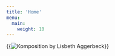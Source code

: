 ```yaml
---
title: 'Home'
menu:
  main:
    weight: 10
---
```


{{<img src="composition.jpg" alt="Komposition by Lisbeth Aggerbeck">}}
